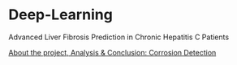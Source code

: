 # Deep-Learning
Advanced Liver Fibrosis Prediction in
Chronic Hepatitis C Patients

[About the project, Analysis & Conclusion: Corrosion Detection](./FinalProject-CS596-Research-Topics-in-Computer-Science-Report.pdf)
